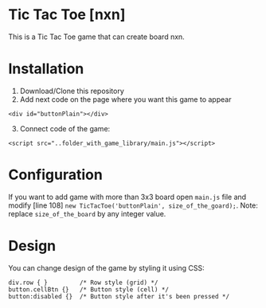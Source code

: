 # Tic Tac Toe [nxn]

This is a Tic Tac Toe game that can create board nxn.

# Installation
1. Download/Clone this repository
2. Add next code on the page where you want this game to appear
```
<div id="buttonPlain"></div>
```

3. Connect code of the game:
```
<script src="..folder_with_game_library/main.js"></script>
```

# Configuration
If you want to add game with more than 3x3 board open ```main.js``` file and modify [line 108] ```new TicTacToe('buttonPlain', size_of_the_goard);```.
Note: replace ```size_of_the_board``` by any integer value.

# Design
You can change design of the game by styling it using CSS:
```
div.row { }         /* Row style (grid) */
button.cellBtn {}   /* Button style (cell) */
button:disabled {}  /* Button style after it's been pressed */
```
